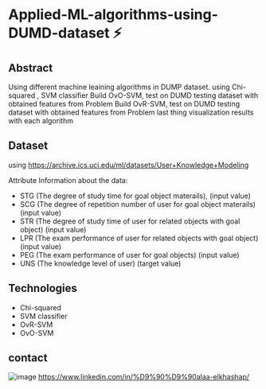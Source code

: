 # Applied-ML-algorithms-using-DUMD-dataset ⚡

## Abstract 
Using different machine leaining algorithms in DUMP dataset.
using Chi-squared , SVM classifier
Build OvO-SVM, test on DUMD testing dataset with obtained features from Problem
Build OvR-SVM, test on DUMD testing dataset with obtained features from Problem
last thing visualization results with each algorithm

## Dataset 
using https://archive.ics.uci.edu/ml/datasets/User+Knowledge+Modeling

Attribute Information about the data:

* STG (The degree of study time for goal object materails), (input value)
* SCG (The degree of repetition number of user for goal object materails) (input value)
* STR (The degree of study time of user for related objects with goal object) (input value)
* LPR (The exam performance of user for related objects with goal object) (input value)
* PEG (The exam performance of user for goal objects) (input value)
* UNS (The knowledge level of user) (target value)

## Technologies 
* Chi-squared 
* SVM classifier
* OvR-SVM
* OvO-SVM


## contact 
 ![image](https://user-images.githubusercontent.com/60587913/209281134-4222880e-0f88-4ff3-bc14-127750dd61e2.png) https://www.linkedin.com/in/%D9%90%D9%90alaa-elkhashap/

